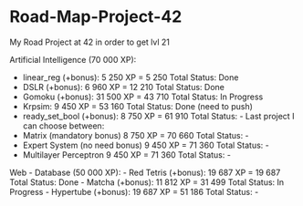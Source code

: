 # Road-Map-Project-42
My Road Project at 42 in order to get lvl 21

Artificial Intelligence (70 000 XP):
  - linear_reg (+bonus):           5 250 XP  =  5 250 Total         Status: Done
  - DSLR (+bonus):                 6 960 XP  = 12 210 Total         Status: Done
  - Gomoku (+bonus):               31 500 XP = 43 710 Total         Status: In Progress
  - Krpsim:                        9 450 XP  = 53 160 Total         Status: Done (need to push)
  - ready_set_bool (+bonus):       8 750 XP  = 61 910 Total         Status: -
 Last project I can choose between:
  - Matrix (mandatory bonus)       8 750 XP  = 70 660 Total         Status: -
  - Expert System (no need bonus)  9 450 XP  = 71 360 Total         Status: -
  - Multilayer Perceptron          9 450 XP  = 71 360 Total         Status: -
  
Web - Database (50 000 XP):
    - Red Tetris (+bonus):         19 687 XP = 19 687 Total         Status: Done
    - Matcha (+bonus):             11 812 XP = 31 499 Total         Status: In Progress
    - Hypertube (+bonus):          19 687 XP = 51 186 Total         Status: -
